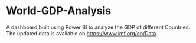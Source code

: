 # World-GDP-Analysis

A dashboard built using Power BI to analyze the GDP of different Countries.
The updated data is available on https://www.imf.org/en/Data.
